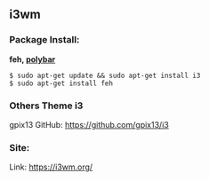 ## i3wm 

### Package Install:
**feh, [polybar](https://www.ubuntuupdates.org/package/getdeb_apps/xenial/apps/getdeb/polybar)**
```shell
$ sudo apt-get update && sudo apt-get install i3
$ sudo apt-get install feh
```

### Others Theme i3
gpix13 GitHub: https://github.com/gpix13/i3

### Site:
Link: https://i3wm.org/
